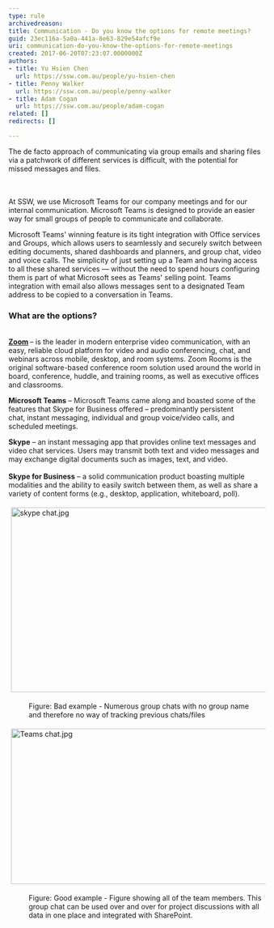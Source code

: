 ```yaml
---
type: rule
archivedreason: 
title: Communication - Do you know the options for remote meetings?
guid: 23ec116a-5a0a-441a-8e63-829e54afcf9e
uri: communication-do-you-know-the-options-for-remote-meetings
created: 2017-06-20T07:23:07.0000000Z
authors:
- title: Yu Hsien Chen
  url: https://ssw.com.au/people/yu-hsien-chen
- title: Penny Walker
  url: https://ssw.com.au/people/penny-walker
- title: Adam Cogan
  url: https://ssw.com.au/people/adam-cogan
related: []
redirects: []

---
```



​​The de&#160;facto&#160;approach of communicating via group emails and sharing files via a patchwork of different services is difficult, with the potential for missed messages and files.<br>
<br><excerpt class='endintro'></excerpt><br>
<p>​At SSW, we use Microsoft Teams for our company meetings and for our internal communication. Microsoft Teams is designed to provide an easier way for small groups of people to communicate and collaborate.</p><p>Microsoft Teams' winning feature is its tight integration with Office services and Groups, which allows users to seamlessly and securely switch between editing documents, shared dashboards and planners, and group chat, video and voice calls. The simplicity of just setting up a Team and having access to all these shared services — without the need to spend hours configuring them is part of what Microsoft sees as Teams' selling point. Teams integration with email also allows messages sent to a designated Team address to be copied to a conversation in Teams. &#160;</p><h3 class="ssw15-rteElement-H3">What are the options?</h3><p><br><b><a href="https&#58;//zoom.us/">Zoom</a>​&#160;</b>–&#160;is the leader in modern enterprise video communication​, with an easy, reliable cloud platform for video and audio conferencing, chat, and webinars across mobile, desktop, and room systems. Zoom Rooms is the original software-based conference room solution used around the world in board, conference, huddle, and training rooms, as well as executive offices and classrooms.<br></p><p><strong>Microsoft Teams</strong> – Microsoft&#160;Teams came along and boasted some of the features that Skype for Business offered – predominantly persistent chat,&#160;instant messaging, individual and group voice/video calls, and scheduled meetings.<br></p><p><b>Skype</b>&#160;– an instant messaging app that provides online text messages and video chat services. Users may transmit both text and video messages and may exchange digital documents such as images, text, and video.&#160;<br><br><b>Skype for Business</b>&#160;– a solid communication product boasting multiple modalities and the ability to easily switch between them, as well as share a variety of content forms (e.g., desktop, application, whiteboard, poll).&#160;<br></p><dl class="ssw15-rteElement-ImageArea"><img src="/SiteAssets/do-you-have-successful-remote-meetings/skype%20chat.jpg" alt="skype chat.jpg" style="margin&#58;5px;width&#58;600px;height&#58;365px;" /></dl><dd class="ssw15-rteElement-FigureBad">Figure&#58;&#160;Bad example -&#160;Numerous group chats with no group name and therefore no way of tracking previous chats/files</dd><dl class="ssw15-rteElement-ImageArea"><img src="/SiteAssets/do-you-have-successful-remote-meetings/Teams%20chat.jpg" alt="Teams chat.jpg" style="font-size&#58;0.9rem;margin&#58;5px;width&#58;600px;height&#58;307px;" /></dl><dd class="ssw15-rteElement-FigureGood">​​​Figure&#58;&#160;Good example -&#160;Figure showing all of the team members. This group chat can be used over and over for project&#160;discussions with all data in one place and integrated with SharePoint.<br></dd><p><br></p>


